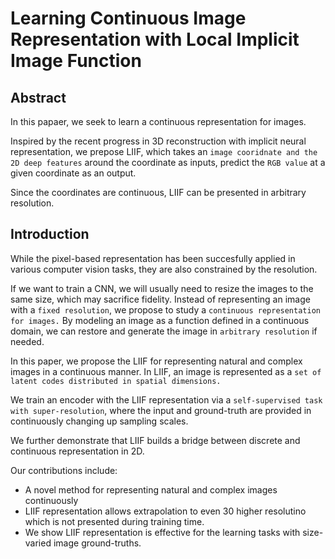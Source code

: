 # Learning Continuous Image Representation with Local Implicit Image Function

## Abstract

In this papaer, we seek to learn a continuous representation for images.

Inspired by the recent progress in 3D reconstruction with implicit neural representation, we prepose LIIF,
which takes an `image cooridnate and the 2D deep features` around the coordinate as inputs, predict the `RGB value` at a given
coordinate as an output.

Since the coordinates are continuous, LIIF can be presented in arbitrary resolution.

## Introduction

While the pixel-based representation has been succesfully applied in various computer vision tasks, they are also constrained
by the resolution.

If we want to train a CNN, we will usually need to resize the images to the same size, which may sacrifice fidelity.
Instead of representing an image with a `fixed resolution`, we propose to study a `continuous representation for images.`
By modeling an image as a function defined in a continuous domain, we can restore and generate the image in `arbitrary resolution`
if needed.

In this paper, we propose the LIIF for representing natural and complex images in a continuous manner.
In LIIF, an image is represented as a `set of latent codes distributed in spatial dimensions.`

We train an encoder with the LIIF representation via a `self-supervised task with super-resolution`, where the
input and ground-truth are provided in continuously changing up sampling scales.

We further demonstrate that LIIF builds a bridge between discrete and continuous representation in 2D.

Our contributions include:
* A novel method for representing natural and complex images continuously
* LIIF representation allows extrapolation to even 30 higher resolutino which is not presented during training time.
* We show LIIF representation is effective for the learning tasks with size-varied image ground-truths.

